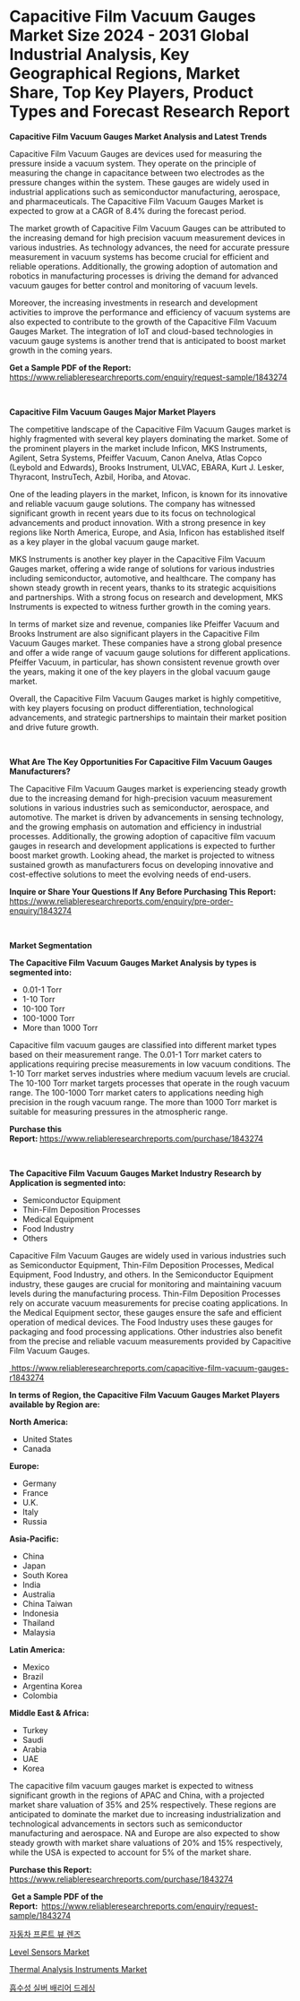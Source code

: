<p><h1>Capacitive Film Vacuum Gauges Market Size 2024 - 2031 Global Industrial Analysis, Key Geographical Regions, Market Share, Top Key Players, Product Types and Forecast Research Report</h1></p><p><strong>Capacitive Film Vacuum Gauges Market Analysis and Latest Trends</strong></p>
<p><p>Capacitive Film Vacuum Gauges are devices used for measuring the pressure inside a vacuum system. They operate on the principle of measuring the change in capacitance between two electrodes as the pressure changes within the system. These gauges are widely used in industrial applications such as semiconductor manufacturing, aerospace, and pharmaceuticals. The Capacitive Film Vacuum Gauges Market is expected to grow at a CAGR of 8.4% during the forecast period. </p><p>The market growth of Capacitive Film Vacuum Gauges can be attributed to the increasing demand for high precision vacuum measurement devices in various industries. As technology advances, the need for accurate pressure measurement in vacuum systems has become crucial for efficient and reliable operations. Additionally, the growing adoption of automation and robotics in manufacturing processes is driving the demand for advanced vacuum gauges for better control and monitoring of vacuum levels. </p><p>Moreover, the increasing investments in research and development activities to improve the performance and efficiency of vacuum systems are also expected to contribute to the growth of the Capacitive Film Vacuum Gauges Market. The integration of IoT and cloud-based technologies in vacuum gauge systems is another trend that is anticipated to boost market growth in the coming years.</p></p>
<p><strong>Get a Sample PDF of the Report:&nbsp;</strong> <a href="https://www.reliableresearchreports.com/enquiry/request-sample/1843274">https://www.reliableresearchreports.com/enquiry/request-sample/1843274</a></p>
<p>&nbsp;</p>
<p><strong>Capacitive Film Vacuum Gauges Major Market Players</strong></p>
<p><p>The competitive landscape of the Capacitive Film Vacuum Gauges market is highly fragmented with several key players dominating the market. Some of the prominent players in the market include Inficon, MKS Instruments, Agilent, Setra Systems, Pfeiffer Vacuum, Canon Anelva, Atlas Copco (Leybold and Edwards), Brooks Instrument, ULVAC, EBARA, Kurt J. Lesker, Thyracont, InstruTech, Azbil, Horiba, and Atovac.</p><p>One of the leading players in the market, Inficon, is known for its innovative and reliable vacuum gauge solutions. The company has witnessed significant growth in recent years due to its focus on technological advancements and product innovation. With a strong presence in key regions like North America, Europe, and Asia, Inficon has established itself as a key player in the global vacuum gauge market.</p><p>MKS Instruments is another key player in the Capacitive Film Vacuum Gauges market, offering a wide range of solutions for various industries including semiconductor, automotive, and healthcare. The company has shown steady growth in recent years, thanks to its strategic acquisitions and partnerships. With a strong focus on research and development, MKS Instruments is expected to witness further growth in the coming years.</p><p>In terms of market size and revenue, companies like Pfeiffer Vacuum and Brooks Instrument are also significant players in the Capacitive Film Vacuum Gauges market. These companies have a strong global presence and offer a wide range of vacuum gauge solutions for different applications. Pfeiffer Vacuum, in particular, has shown consistent revenue growth over the years, making it one of the key players in the global vacuum gauge market.</p><p>Overall, the Capacitive Film Vacuum Gauges market is highly competitive, with key players focusing on product differentiation, technological advancements, and strategic partnerships to maintain their market position and drive future growth.</p></p>
<p>&nbsp;</p>
<p><strong>What Are The Key Opportunities For Capacitive Film Vacuum Gauges Manufacturers?</strong></p>
<p><p>The Capacitive Film Vacuum Gauges market is experiencing steady growth due to the increasing demand for high-precision vacuum measurement solutions in various industries such as semiconductor, aerospace, and automotive. The market is driven by advancements in sensing technology, and the growing emphasis on automation and efficiency in industrial processes. Additionally, the growing adoption of capacitive film vacuum gauges in research and development applications is expected to further boost market growth. Looking ahead, the market is projected to witness sustained growth as manufacturers focus on developing innovative and cost-effective solutions to meet the evolving needs of end-users.</p></p>
<p><strong>Inquire or Share Your Questions If Any Before Purchasing This Report:</strong> <a href="https://www.reliableresearchreports.com/enquiry/pre-order-enquiry/1843274">https://www.reliableresearchreports.com/enquiry/pre-order-enquiry/1843274</a></p>
<p>&nbsp;</p>
<p><strong>Market Segmentation</strong></p>
<p><strong>The Capacitive Film Vacuum Gauges Market Analysis by types is segmented into:</strong></p>
<p><ul><li>0.01-1 Torr</li><li>1-10 Torr</li><li>10-100 Torr</li><li>100-1000 Torr</li><li>More than 1000 Torr</li></ul></p>
<p><p>Capacitive film vacuum gauges are classified into different market types based on their measurement range. The 0.01-1 Torr market caters to applications requiring precise measurements in low vacuum conditions. The 1-10 Torr market serves industries where medium vacuum levels are crucial. The 10-100 Torr market targets processes that operate in the rough vacuum range. The 100-1000 Torr market caters to applications needing high precision in the rough vacuum range. The more than 1000 Torr market is suitable for measuring pressures in the atmospheric range.</p></p>
<p><strong>Purchase this Report:&nbsp;</strong><a href="https://www.reliableresearchreports.com/purchase/1843274">https://www.reliableresearchreports.com/purchase/1843274</a></p>
<p>&nbsp;</p>
<p><strong>The Capacitive Film Vacuum Gauges Market Industry Research by Application is segmented into:</strong></p>
<p><ul><li>Semiconductor Equipment</li><li>Thin-Film Deposition Processes</li><li>Medical Equipment</li><li>Food Industry</li><li>Others</li></ul></p>
<p><p>Capacitive Film Vacuum Gauges are widely used in various industries such as Semiconductor Equipment, Thin-Film Deposition Processes, Medical Equipment, Food Industry, and others. In the Semiconductor Equipment industry, these gauges are crucial for monitoring and maintaining vacuum levels during the manufacturing process. Thin-Film Deposition Processes rely on accurate vacuum measurements for precise coating applications. In the Medical Equipment sector, these gauges ensure the safe and efficient operation of medical devices. The Food Industry uses these gauges for packaging and food processing applications. Other industries also benefit from the precise and reliable vacuum measurements provided by Capacitive Film Vacuum Gauges.</p></p>
<p><a href="https://www.reliableresearchreports.com/capacitive-film-vacuum-gauges-r1843274">&nbsp;https://www.reliableresearchreports.com/capacitive-film-vacuum-gauges-r1843274</a></p>
<p><strong>In terms of Region, the Capacitive Film Vacuum Gauges Market Players available by Region are:</strong></p>
<p>
    <p> <strong> North America: </strong>
        <ul>
            <li>United States</li>
            <li>Canada</li>
        </ul>
        </p> 
    <p> <strong> Europe: </strong>
        <ul>
            <li>Germany</li>
            <li>France</li>
            <li>U.K.</li>
            <li>Italy</li>
            <li>Russia</li>
        </ul>
        </p> 
    <p> <strong> Asia-Pacific: </strong>
        <ul>
            <li>China</li>
            <li>Japan</li>
            <li>South Korea</li>
            <li>India</li>
            <li>Australia</li>
            <li>China Taiwan</li>
            <li>Indonesia</li>
            <li>Thailand</li>
            <li>Malaysia</li>
        </ul>
        </p> 
    <p> <strong> Latin America: </strong>
        <ul>
            <li>Mexico</li>
            <li>Brazil</li>
            <li>Argentina Korea</li>
            <li>Colombia</li>
        </ul>
        </p> 
    <p> <strong> Middle East & Africa: </strong>
        <ul>
            <li>Turkey</li>
            <li>Saudi</li>
            <li>Arabia</li>
            <li>UAE</li>
            <li>Korea</li>
        </ul>
    </p>
    </p>
<p><p>The capacitive film vacuum gauges market is expected to witness significant growth in the regions of APAC and China, with a projected market share valuation of 35% and 25% respectively. These regions are anticipated to dominate the market due to increasing industrialization and technological advancements in sectors such as semiconductor manufacturing and aerospace. NA and Europe are also expected to show steady growth with market share valuations of 20% and 15% respectively, while the USA is expected to account for 5% of the market share.</p></p>
<p><strong>Purchase this Report: </strong><a href="https://www.reliableresearchreports.com/purchase/1843274">https://www.reliableresearchreports.com/purchase/1843274</a></p>
<p>&nbsp;<strong>Get a Sample PDF of the Report:&nbsp;&nbsp;</strong><a href="https://www.reliableresearchreports.com/enquiry/request-sample/1843274">https://www.reliableresearchreports.com/enquiry/request-sample/1843274</a></p>
<p><strong></strong></p>
<p><p><a href="https://github.com/vanessagrant665567/Market-Research-Report-List-1/blob/main/7456384176699.md">자동차 프론트 뷰 렌즈</a></p><p><a href="https://github.com/ruddyyedelwadw/Market-Research-Report-List-3/blob/main/level-sensors-market.md">Level Sensors Market</a></p><p><a href="https://github.com/jaidynmorantestelletmjzya/Market-Research-Report-List-3/blob/main/thermal-analysis-instruments-market.md">Thermal Analysis Instruments Market</a></p><p><a href="https://github.com/raap8632/Market-Research-Report-List-2/blob/main/7288160176698.md">흡수성 실버 배리어 드레싱</a></p></p>